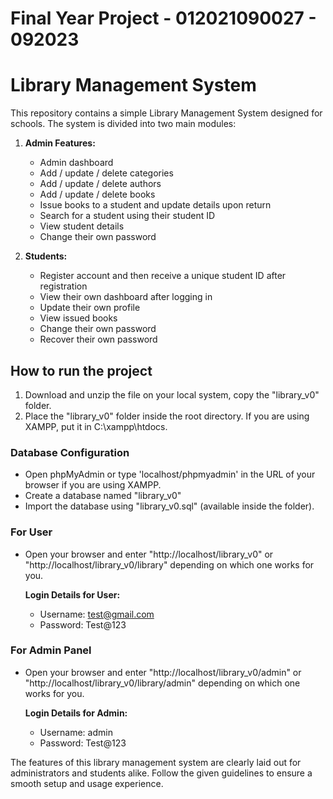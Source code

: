# Final Year Project - 012021090027 - 092023

# Library Management System

This repository contains a simple Library Management System designed for schools. The system is divided into two main modules:

1. **Admin Features:**
   
    - Admin dashboard
    - Add / update / delete categories
    - Add / update / delete authors
    - Add / update / delete books
    - Issue books to a student and update details upon return
    - Search for a student using their student ID
    - View student details
    - Change their own password

2. **Students:**
   
    - Register account and then receive a unique student ID after registration
    - View their own dashboard after logging in
    - Update their own profile
    - View issued books
    - Change their own password
    - Recover their own password

## How to run the project

1. Download and unzip the file on your local system, copy the "library_v0" folder.
2. Place the "library_v0" folder inside the root directory. If you are using XAMPP, put it in C:\xampp\htdocs.

### Database Configuration

- Open phpMyAdmin or type 'localhost/phpmyadmin' in the URL of your browser if you are using XAMPP.
- Create a database named "library_v0"
- Import the database using "library_v0.sql" (available inside the folder).

### For User

- Open your browser and enter "http://localhost/library_v0" or "http://localhost/library_v0/library" depending on which one works for you.
  
   **Login Details for User:**
   - Username: test@gmail.com
   - Password: Test@123

### For Admin Panel

- Open your browser and enter "http://localhost/library_v0/admin" or "http://localhost/library_v0/library/admin" depending on which one works for you.

   **Login Details for Admin:**
   - Username: admin
   - Password: Test@123

The features of this library management system are clearly laid out for administrators and students alike. Follow the given guidelines to ensure a smooth setup and usage experience.
